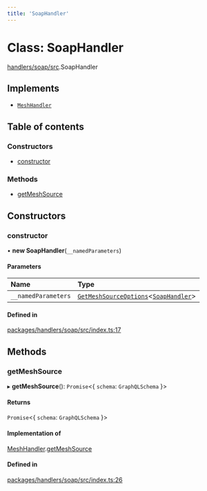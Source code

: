 ```yaml
---
title: 'SoapHandler'
---
```


# Class: SoapHandler

[handlers/soap/src](../modules/handlers_soap_src).SoapHandler

## Implements

- [`MeshHandler`](/docs/api/interfaces/types_src.MeshHandler)

## Table of contents

### Constructors

- [constructor](handlers_soap_src.SoapHandler#constructor)

### Methods

- [getMeshSource](handlers_soap_src.SoapHandler#getmeshsource)

## Constructors

### constructor

• **new SoapHandler**(`__namedParameters`)

#### Parameters

| Name | Type |
| :------ | :------ |
| `__namedParameters` | [`GetMeshSourceOptions`](../modules/types_src#getmeshsourceoptions)\<[`SoapHandler`](/docs/api/interfaces/types_src.YamlConfig.SoapHandler)> |

#### Defined in

[packages/handlers/soap/src/index.ts:17](https://github.com/Urigo/graphql-mesh/blob/master/packages/handlers/soap/src/index.ts#L17)

## Methods

### getMeshSource

▸ **getMeshSource**(): `Promise`\<\{ `schema`: `GraphQLSchema`  }>

#### Returns

`Promise`\<\{ `schema`: `GraphQLSchema`  }>

#### Implementation of

[MeshHandler](/docs/api/interfaces/types_src.MeshHandler).[getMeshSource](/docs/api/interfaces/types_src.MeshHandler#getmeshsource)

#### Defined in

[packages/handlers/soap/src/index.ts:26](https://github.com/Urigo/graphql-mesh/blob/master/packages/handlers/soap/src/index.ts#L26)
